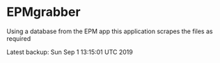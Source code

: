 # EPMgrabber
Using a database from the EPM app this application scrapes the files as required


Latest backup: Sun Sep 1 13:15:01 UTC 2019
